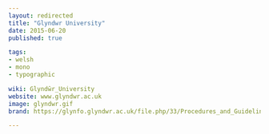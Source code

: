 ```yaml
---
layout: redirected
title: "Glyndwr University"
date: 2015-06-20
published: true

tags:
- welsh
- mono
- typographic

wiki: Glyndŵr_University
website: www.glyndwr.ac.uk
image: glyndwr.gif
brand: https://glynfo.glyndwr.ac.uk/file.php/33/Procedures_and_Guidelines/Glyndwr_Brand_Guidlines_GUMBC1011006_V1_.pdf

---
```

